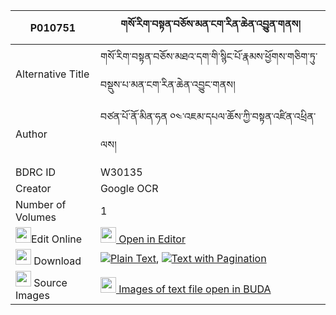|P010751|གསོ་རིག་བསྟན་བཅོས་མན་ངག་རིན་ཆེན་འབྱུན་གནས། 
| --- | --- 
|Alternative Title |གསོ་རིག་བསྟན་བཅོས་མཐའ་དག་གི་སྙིང་པོ་རྣམས་ཕྱོགས་གཅིག་ཏུ་བསྡུས་པ་མན་ངག་རིན་ཆེན་འབྱུང་གནས།
|Author| བཙན་པོ་ནོ་མིན་ཧན ༠༤་འཇམ་དཔལ་ཆོས་ཀྱི་བསྟན་འཛིན་འཕྲིན་ལས།
|BDRC ID | W30135
|Creator | Google OCR
|Number of Volumes| 1
|<img width="25" src="https://img.icons8.com/color/25/000000/edit-property.png">Edit Online| [<img width="25" src="https://avatars.githubusercontent.com/u/45091458?s=200&v=4"> Open in Editor](http://editor.openpecha.org/P010751)
|<img width="25" src="https://img.icons8.com/fluent/48/000000/download-2.png"/>  Download | [![](https://img.icons8.com/color/20/000000/txt.png)Plain Text](https://github.com/Openpecha/P010751/releases/download/v1/sorik_tencho_mengak_rinchen_ju_plain_P010751.zip), [![](https://img.icons8.com/color/20/000000/txt.png)Text with Pagination](https://github.com/Openpecha/P010751/releases/download/v1/sorik_tencho_mengak_rinchen_ju_pages_P010751.zip)
|<img width="25" src="https://img.icons8.com/plasticine/100/000000/pictures-folder.png"/>  Source Images | [<img width="25" src="https://library.bdrc.io/icons/BUDA-small.svg"> Images of text file open in BUDA](https://library.bdrc.io/show/bdr:W30135)